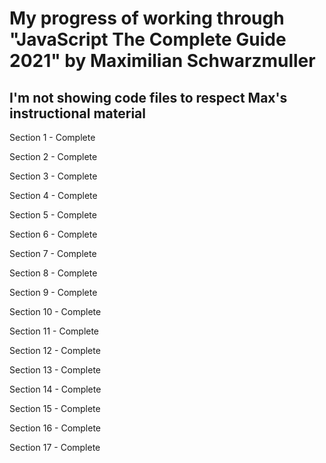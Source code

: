 # My progress of working through "JavaScript The Complete Guide 2021" by Maximilian Schwarzmuller

## I'm not showing code files to respect Max's instructional material

Section 1 - Complete

Section 2 - Complete

Section 3 - Complete

Section 4 - Complete

Section 5 - Complete

Section 6 - Complete

Section 7 - Complete

Section 8 - Complete

Section 9 - Complete

Section 10 - Complete

Section 11 - Complete

Section 12 - Complete

Section 13 - Complete

Section 14 - Complete

Section 15 - Complete

Section 16 - Complete

Section 17 - Complete